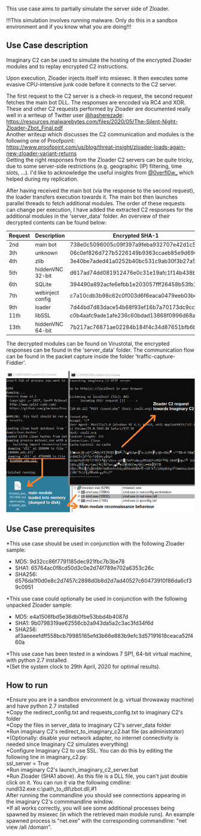 This use case aims to partially simulate the server side of Zloader. 

!!!This simulation involves running malware. Only do this in a sandbox environment and if you know what you are doing!!!

Use Case description
---------------------
Imaginary C2 can be used to simulate the hosting of the encrypted Zloader modules and to replay encrypted C2 instructions.

Upon execution, Zloader injects itself into msiexec. It then executes some evasive CPU-intensive junk code before it connects to the C2 server.

The first request to the C2 server is a check-in request, the second request fetches the main bot DLL. The responses are encoded via RC4 and XOR.  
These and other C2 requests performed by Zloader are documented really well in a writeup of Twitter user [@hasherezade](https://twitter.com/hasherezade):  
https://resources.malwarebytes.com/files/2020/05/The-Silent-Night-Zloader-Zbot_Final.pdf  
Another writeup which discusses the C2 communication and modules is the following one of Proofpoint:  
https://www.proofpoint.com/us/blog/threat-insight/zloader-loads-again-new-zloader-variant-returns  
Getting the right responses from the Zloader C2 servers can be quite tricky, due to some server-side restrictions (e.g. geographic (IP) filtering, time slots, ...). I'd like to acknowledge the useful insights from [@0verfl0w_](https://twitter.com/0verfl0w_) which helped during my replication. 

After having received the main bot (via the response to the second request), the loader transfers execution towards it. The main bot then launches parallel threads to fetch additional modules. The order of these requests can change per execution, I have added the extracted C2 responses for the additional modules in the 'server_data' folder. An overview of their decrypted contents can be found below:  

| Request | Description | Encrypted SHA-1 | Decrypted SHA-1 |
| ------- | ----------- | --------------- | --------------- |
| 2nd  |  main bot | 738e0c5096005c09f397a9feba932707e42d1c50) | 0631cf33c3c0915934a61f728da86b19f6302115 | 
| 3th  | unknown | 06c0ef826d727b5226149b9363ccaeb85e9d6963 | fb76a718899e5252d2b8ab56bdbbcc033d9c41d8
| 4th  | zlib   | 3e40be7aded41a0252b40bc531c9ab30f3b27a55) | b784599c82bb90d5267fd70aaa42acc0c614b5d2 |
| 5th  | hiddenVNC 32-bit | d617ad74dd081912476e0c31e19afc1f14b438b3) | 4ced2186426da52184a0e3d52c452dc64e0fa110 |
| 6th  | SQLite | 394490a892acfe6efbb1e203057fff26458b53fb1) | 677224e14aac9dd35f367d5eb1704b36e69356b8 |
| 7th  | webinject config | c7a10cdb3b98c62c0f003d6f6eaca0479eeb03bd) | c6fb15ff133974eb9fb90a06f5878647ccc43427 |
| 9th  | loader |  7d44bd7d83dace54b68f93ef16b7a70173dc9ccf) | 7d44bd7d83dace54b68f93ef16b7a70173dc9ccf |
| 11th | libSSL | c0b4aafc9ade1afe236c60bdad13868f0996d68a) | 44199ee158365ce2419c6675deb29805462826ce |
| 13th | hiddenVNC 64-bit | 7b217ac76871ae02284b184f4c34d87651bfb6b6) | 49b2b6bacab396cae449e6a6d3ca92c73b2da30a |

The decrypted modules can be found on Virustotal, the encrypted responses can be found in the 'server_data' folder. 
The communication flow can be found in the packet capture inside the folder 'traffic-capture-Fiddler'. 

![Zloader example](../../media/imaginary_c2_zloader_simulation.png?raw=true) 


Use Case prerequisites 
-----------------------
*This use case should be used in conjunction with the following Zloader sample:  
  * MD5: 9d32cc86f7791185dec921fbc7b3be78  
  * SHA1: 65764ac0f8cd50d3c0e2d74f789e702a6353c26c  
  * SHA256: 6576da1f0d0e8c2d7457c2898d0b8d2d7ad40527c60473910f86da6cf39c0951  

*This use case could optionally be used in conjunction with the following unpacked Zloader sample:  
  * MD5: e4a1506fbd5e36db0fbe53bbd4b4087d   
  * SHA1: 9b0798319ae62556cb2a943da5a2c3ac3fd34f6d  
  * SHA256: af3aeeeefdff558bcb79985165efd3b66e883b9efc3d57191618ceaca52f460a  

*This use case has been tested in a windows 7 SP1, 64-bit virtual machine, with python 2.7 installed.  
*(Set the system clock to 29th April, 2020 for optimal results).  

How to run
----------
*Ensure you are in a sandbox environment (e.g. virtual throwaway machine) and have python 2.7 installed  
*Copy the redirect_config.txt and requests_config.txt to imaginary C2's folder  
*Copy the files in server_data to imaginary C2's server_data folder  
*Run imaginary C2's redirect_to_imaginary_c2.bat file (as administrator)  
*(Optionally: disable your network adapter, no internet connectivity is needed since Imaginary C2 simulates everything)  
*Configure Imaginary C2 to use SSL. You can do this by editing the following line in imaginary_c2.py:  
	ssl_server = True  
*Run imaginary C2's launch_imaginary_c2_server.bat  
*Run Zloader (SHA1 above). As this file is a DLL file, you can't just double click on it. You can run it via the following cmdline:  
    rundl32.exe c:\path_to_dll\zbot.dll,#1  
 After running the commandline you should see connections appearing in the imaginary C2's commmandline window.  
*If all works correctly, you will see some additional processes being spawned by msiexec (in which the retrieved main module runs). An example spawned process is "net.exe" with the corresponding commandline: "net view /all /domain".  
